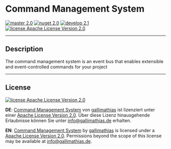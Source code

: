 # Command Management System

[![master 2.0](https://img.shields.io/badge/master-2.0-green.svg?style=flat-square)](https://github.com/Gallimathias/CommandManagementSystem) [![nuget 2.0](https://img.shields.io/badge/nuget-2.0-green.svg?style=flat-square)](https://www.nuget.org/packages/CommandManagementSystem/2.0.0) [![develop 2.1](https://img.shields.io/badge/develop-2.1-orange.svg?style=flat-square)](https://github.com/Gallimathias/CommandManagementSystem/tree/develop) [![license Apache License Version 2.0](https://img.shields.io/badge/license-Apache_License_Version_2.0-lightgrey.svg?style=flat-square)](http://www.apache.org/licenses/)

---

## Description
The command management system is an event bus that enables extensible and event-controlled commands for your project

---

## License

[![license Apache License Version 2.0](https://img.shields.io/badge/license-Apache_License_Version_2.0-lightgrey.svg?style=flat-square)](http://www.apache.org/licenses/)

__DE__: [Command Management System](https://github.com/Gallimathias/CommandManagementSystem) von [gallimathias](www.gallimathias.de) ist lizenziert unter einer [Apache License Version 2.0](http://www.apache.org/licenses/).
Über diese Lizenz hinausgehende Erlaubnisse können Sie unter [info@gallimathias.de](mailto:info@gallimathias.de) erhalten.

__EN__: [Command Management System](https://github.com/Gallimathias/CommandManagementSystem) by [gallimathias](www.gallimathias.de) is licensed under a [Apache License Version 2.0](http://www.apache.org/licenses/).
Permissions beyond the scope of this license may be available at [info@gallimathias.de](mailto:info@gallimathias.de).

